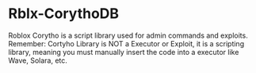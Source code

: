# Rblx-CorythoDB
Roblox Corytho is a script library used for admin commands and exploits. 
Remember: Cortyho Library is NOT a Executor or Exploit, it is a scripting library, meaning you must manually insert the code into a executor like Wave, Solara, etc.
